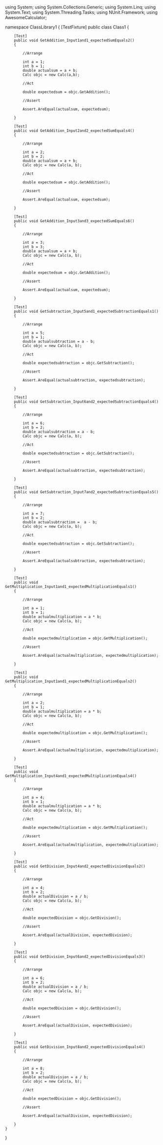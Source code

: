 using System;
using System.Collections.Generic;
using System.Linq;
using System.Text;
using System.Threading.Tasks;
using NUnit.Framework;
using AwesomeCalculator;

namespace ClassLibrary1
{
    [TestFixture]
    public class Class1
    {

        [Test]
        public void GetAddition_Input1and1_expectedSumEquals2()
        {

            //Arrange

            int a = 1;
            int b = 1;
            double actualsum = a + b;
            Calc objc = new Calc(a,b);

            //Act

            double expectedsum = objc.GetAddition();

            //Assert

            Assert.AreEqual(actualsum, expectedsum);

        }

        [Test]
        public void GetAddition_Input2and2_expectedSumEquals4()
        {

            //Arrange

            int a = 2;
            int b = 2;
            double actualsum = a + b;
            Calc objc = new Calc(a, b);

            //Act

            double expectedsum = objc.GetAddition();

            //Assert

            Assert.AreEqual(actualsum, expectedsum);

        }

        [Test]
        public void GetAddition_Input3and3_expectedSumEquals6()
        {

            //Arrange

            int a = 3;
            int b = 3;
            double actualsum = a + b; 
            Calc objc = new Calc(a, b);

            //Act

            double expectedsum = objc.GetAddition();

            //Assert

            Assert.AreEqual(actualsum, expectedsum);

        }

        [Test]
        public void GetSubtraction_Input5and1_expectedSubtractionEquals1()
        {

            //Arrange

            int a = 5;
            int b = 1;
            double actualsubtraction = a - b;
            Calc objc = new Calc(a, b);

            //Act

            double expectedsubtraction = objc.GetSubtraction();

            //Assert

            Assert.AreEqual(actualsubtraction, expectedsubtraction);

        }

        [Test]
        public void GetSubtraction_Input6and2_expectedSubtractionEquals4()
        {

            //Arrange

            int a = 6;
            int b = 2;
            double actualsubtraction = a - b;
            Calc objc = new Calc(a, b);

            //Act

            double expectedsubtraction = objc.GetSubtraction();

            //Assert

            Assert.AreEqual(actualsubtraction, expectedsubtraction);

        }

        [Test]
        public void GetSubtraction_Input7and2_expectedSubtractionEquals5()
        {

            //Arrange

            int a = 7;
            int b = 2;
            double actualsubtraction =  a - b;
            Calc objc = new Calc(a, b);

            //Act

            double expectedsubtraction = objc.GetSubtraction();

            //Assert

            Assert.AreEqual(actualsubtraction, expectedsubtraction);

        }

        [Test]
        public void GetMultiplication_Input1and1_expectedMultiplicationEquals1()
        {

            //Arrange

            int a = 1;
            int b = 1;
            double actualmultiplication = a * b;
            Calc objc = new Calc(a, b);

            //Act

            double expectedmultiplication = objc.GetMultiplication();

            //Assert

            Assert.AreEqual(actualmultiplication, expectedmultiplication);

        }

        [Test]
        public void GetMultiplication_Input1and1_expectedMultiplicationEquals2()
        {

            //Arrange

            int a = 2;
            int b = 1;
            double actualmultiplication = a * b;
            Calc objc = new Calc(a, b);

            //Act

            double expectedmultiplication = objc.GetMultiplication();

            //Assert

            Assert.AreEqual(actualmultiplication, expectedmultiplication);

        }

        [Test]
        public void GetMultiplication_Input4and1_expectedMultiplicationEquals4()
        {

            //Arrange

            int a = 4;
            int b = 1;
            double actualmultiplication = a * b;
            Calc objc = new Calc(a, b);

            //Act

            double expectedmultiplication = objc.GetMultiplication();

            //Assert

            Assert.AreEqual(actualmultiplication, expectedmultiplication);

        }

        [Test]
        public void GetDivision_Input4and2_expectedDivisionEquals2()
        {

            //Arrange

            int a = 4;
            int b = 2;
            double actualDivision = a / b;
            Calc objc = new Calc(a, b);

            //Act

            double expectedDivision = objc.GetDivision();

            //Assert

            Assert.AreEqual(actualDivision, expectedDivision);

        }

        [Test]
        public void GetDivision_Input6and2_expectedDivisionEquals3()
        {

            //Arrange

            int a = 6;
            int b = 2;
            double actualDivision = a / b;
            Calc objc = new Calc(a, b);

            //Act

            double expectedDivision = objc.GetDivision();

            //Assert

            Assert.AreEqual(actualDivision, expectedDivision);

        }

        [Test]
        public void GetDivision_Input8and2_expectedDivisionEquals4()
        {

            //Arrange

            int a = 8;
            int b = 2;
            double actualDivision = a / b;
            Calc objc = new Calc(a, b);

            //Act

            double expectedDivision = objc.GetDivision();

            //Assert

            Assert.AreEqual(actualDivision, expectedDivision);

        }
    }
}
